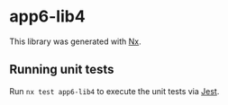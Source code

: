 # app6-lib4

This library was generated with [Nx](https://nx.dev).

## Running unit tests

Run `nx test app6-lib4` to execute the unit tests via [Jest](https://jestjs.io).
